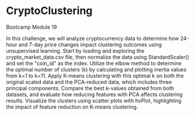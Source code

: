 # CryptoClustering

Bootcamp Module 19

In this challenge, we will analyze cryptocurrency data to determine how 24-hour and 7-day price changes impact clustering outcomes using unsupervised learning. Start by loading and exploring the crypto_market_data.csv file, then normalize the data using StandardScaler() and set the "coin_id" as the index. Utilize the elbow method to determine the optimal number of clusters (k) by calculating and plotting inertia values from k=1 to k=11. Apply K-means clustering with this optimal k on both the original scaled data and the PCA-reduced data, which includes three principal components. Compare the best k-values obtained from both datasets, and evaluate how reducing features with PCA affects clustering results. Visualize the clusters using scatter plots with hvPlot, highlighting the impact of feature reduction on K-means clustering.